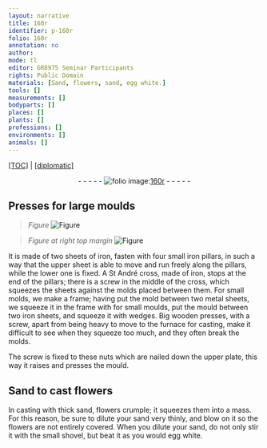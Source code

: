 ```yaml
---
layout: narrative
title: 160r
identifier: p-160r
folio: 160r
annotation: no
author:
mode: tl
editor: GR8975 Seminar Participants
rights: Public Domain
materials: [Sand, flowers, sand, egg white.]
tools: []
measurements: []
bodyparts: []
places: []
plants: []
professions: []
environments: []
animals: []
---
```


<p><a href="{{ site.baseurl }}/translation/">[TOC]</a> | <a href="{{ site.baseurl }}/_texts/p-160r_tc.md/">[diplomatic]</a></p><div class="folio" align="center">- - - - - <a href="http://gallica.bnf.fr/ark:/12148/btv1b10500001g/f325.item.r=.zoom" target="_blank"><img src="https://cu-mkp.github.io/2017-workshop-edition/assets/photo-icon.png" alt="folio image: " style="display:inline-block; margin-bottom:-3px;"/>160r</a> - - - - - </div>  
  

## Presses for large moulds

 
> *Figure*
> <a href="https://drive.google.com/open?id=0B9-oNrvWdlO5ZDNJT25PWjlUbGM" target="_blank"><img src="https://cu-mkp.github.io/GR8975-edition/assets/photo-icon.png" alt="Figure" style="display:inline-block; margin-bottom:-3px;"/></a>
 
> *Figure*
> *at right top margin*
> <a href="https://drive.google.com/open?id=0B9-oNrvWdlO5MEUzMjhxUVl1ZTA" target="_blank"><img src="https://cu-mkp.github.io/GR8975-edition/assets/photo-icon.png" alt="Figure" style="display:inline-block; margin-bottom:-3px;"/></a>
 
It is made of two sheets of iron, fasten with four small iron pillars, in such a way that the upper sheet is able to move and run freely along the pillars, while the lower one is fixed. A St André cross, made of iron, stops at the end of the pillars; there is a screw in the middle of the cross, which squeezes the sheets against the molds placed between them. For small molds, we make a frame; having put the mold between two metal sheets, we squeeze it in the frame with for small moulds, put the mould between two iron sheets, and squeeze it with wedges. Big wooden presses, with a screw, apart from being heavy to move to the furnace for casting, make it difficult to see when they squeeze too much, and they often break the molds.
 
The screw is fixed to these nuts which are nailed down the upper plate, this way it raises and presses the mould.
 
 
  

## <span class="m">Sand</span> to cast <span class="m">flowers</span>

 
In casting with thick <span class="m">sand</span>, <span class="m">flowers</span> crumple; it squeezes them into a mass. For this reason, be sure to dilute your <span class="m">sand</span> very thinly, and blow on it so the <span class="m">flowers</span> are not entirely covered. When you dilute your <span class="m">sand</span>, do not only stir it with the small shovel, but beat it as you would <span class="m">egg white.</span>
 
